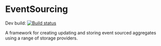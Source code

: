 # EventSourcing 

Dev build: [![Build status](https://ci.appveyor.com/api/projects/status/wi02wpdnqlyifcxg/branch/master?svg=true)](https://ci.appveyor.com/api/projects/status/wi02wpdnqlyifcxg/branch/master?svg=true)

A framework for creating updating and storing event sourced aggregates using a range of storage providers.





